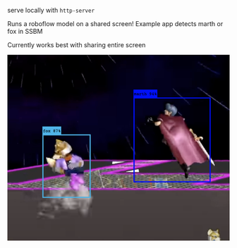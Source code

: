 serve locally with `http-server`

Runs a roboflow model on a shared screen! Example app detects marth or fox in SSBM

Currently works best with sharing entire screen

![Alt text](<Screenshot 2023-08-25 at 10.28.13 AM.png>)